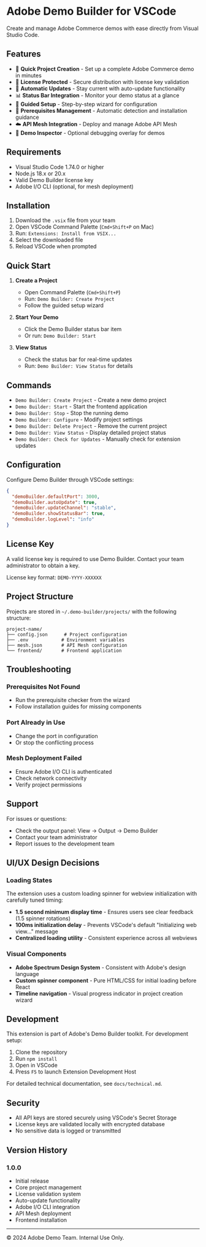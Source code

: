 # Adobe Demo Builder for VSCode

Create and manage Adobe Commerce demos with ease directly from Visual Studio Code.

## Features

- 🚀 **Quick Project Creation** - Set up a complete Adobe Commerce demo in minutes
- 🔐 **License Protected** - Secure distribution with license key validation
- 🔄 **Automatic Updates** - Stay current with auto-update functionality
- 📊 **Status Bar Integration** - Monitor your demo status at a glance
- 🎯 **Guided Setup** - Step-by-step wizard for configuration
- 🔧 **Prerequisites Management** - Automatic detection and installation guidance
- ☁️ **API Mesh Integration** - Deploy and manage Adobe API Mesh
- 🎨 **Demo Inspector** - Optional debugging overlay for demos

## Requirements

- Visual Studio Code 1.74.0 or higher
- Node.js 18.x or 20.x
- Valid Demo Builder license key
- Adobe I/O CLI (optional, for mesh deployment)

## Installation

1. Download the `.vsix` file from your team
2. Open VSCode Command Palette (`Cmd+Shift+P` on Mac)
3. Run: `Extensions: Install from VSIX...`
4. Select the downloaded file
5. Reload VSCode when prompted

## Quick Start

1. **Create a Project**
   - Open Command Palette (`Cmd+Shift+P`)
   - Run: `Demo Builder: Create Project`
   - Follow the guided setup wizard

2. **Start Your Demo**
   - Click the Demo Builder status bar item
   - Or run: `Demo Builder: Start`

3. **View Status**
   - Check the status bar for real-time updates
   - Run: `Demo Builder: View Status` for details

## Commands

- `Demo Builder: Create Project` - Create a new demo project
- `Demo Builder: Start` - Start the frontend application
- `Demo Builder: Stop` - Stop the running demo
- `Demo Builder: Configure` - Modify project settings
- `Demo Builder: Delete Project` - Remove the current project
- `Demo Builder: View Status` - Display detailed project status
- `Demo Builder: Check for Updates` - Manually check for extension updates

## Configuration

Configure Demo Builder through VSCode settings:

```json
{
  "demoBuilder.defaultPort": 3000,
  "demoBuilder.autoUpdate": true,
  "demoBuilder.updateChannel": "stable",
  "demoBuilder.showStatusBar": true,
  "demoBuilder.logLevel": "info"
}
```

## License Key

A valid license key is required to use Demo Builder. Contact your team administrator to obtain a key.

License key format: `DEMO-YYYY-XXXXXX`

## Project Structure

Projects are stored in `~/.demo-builder/projects/` with the following structure:

```
project-name/
├── config.json      # Project configuration
├── .env            # Environment variables
├── mesh.json       # API Mesh configuration
└── frontend/       # Frontend application
```

## Troubleshooting

### Prerequisites Not Found
- Run the prerequisite checker from the wizard
- Follow installation guides for missing components

### Port Already in Use
- Change the port in configuration
- Or stop the conflicting process

### Mesh Deployment Failed
- Ensure Adobe I/O CLI is authenticated
- Check network connectivity
- Verify project permissions

## Support

For issues or questions:
- Check the output panel: View → Output → Demo Builder
- Contact your team administrator
- Report issues to the development team

## UI/UX Design Decisions

### Loading States
The extension uses a custom loading spinner for webview initialization with carefully tuned timing:
- **1.5 second minimum display time** - Ensures users see clear feedback (1.5 spinner rotations)
- **100ms initialization delay** - Prevents VSCode's default "Initializing web view..." message
- **Centralized loading utility** - Consistent experience across all webviews

### Visual Components
- **Adobe Spectrum Design System** - Consistent with Adobe's design language
- **Custom spinner component** - Pure HTML/CSS for initial loading before React
- **Timeline navigation** - Visual progress indicator in project creation wizard

## Development

This extension is part of Adobe's Demo Builder toolkit. For development setup:

1. Clone the repository
2. Run `npm install`
3. Open in VSCode
4. Press `F5` to launch Extension Development Host

For detailed technical documentation, see `docs/technical.md`.

## Security

- All API keys are stored securely using VSCode's Secret Storage
- License keys are validated locally with encrypted database
- No sensitive data is logged or transmitted

## Version History

### 1.0.0
- Initial release
- Core project management
- License validation system
- Auto-update functionality
- Adobe I/O CLI integration
- API Mesh deployment
- Frontend installation

---

© 2024 Adobe Demo Team. Internal Use Only.